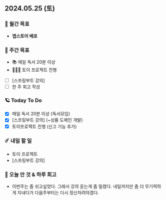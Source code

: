 ## 2024.05.25 (토)

### 🚀 월간 목표

- **앱스토어 배포**
  <br/>

### 💫 주간 목표

- 📚 매일 독서 20분 이상
- 🦹🏻‍♀️ 토이 프로젝트 진행
- [ ] [스프링부트 강의]
- [ ] 한 주 회고 작성
  <br/>

### 🪐 Today To Do

- [x] 매일 독서 20분 이상 (독서모임)
- [x] [스프링부트 강의] (~상품 도메인 개발)
- [x] 토이프로젝트 진행 (신고 기능 추가)
  <br/>

### ☄️ 내일 할 일

- 토이 프로젝트
- [스프링부트 강의]
  <br/>

### 👾 오늘 안 것 & 하루 회고

- 이번주는 좀 쉬고싶었다. 그래서 강의 듣는게 좀 밀렸다. 내일까지만 좀 더 무기력하게 지내다가 다음주부터는 다시 정신차려야겠다.